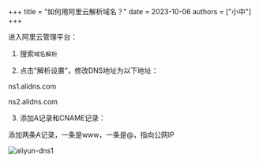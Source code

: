 +++
title = "如何用阿里云解析域名？"
date = 2023-10-06
authors = ["小中"]
+++

进入阿里云管理平台：

1. 搜索`域名解析`

2. 点击”解析设置“，修改DNS地址为以下地址：

ns1.alidns.com

ns2.alidns.com

3. 添加A记录和CNAME记录：

添加两条A记录，一条是www，一条是@，指向公网IP

![aliyun-dns1](https://linxz-aliyun.oss-cn-shenzhen.aliyuncs.com/images/aliyun-dns1.png)